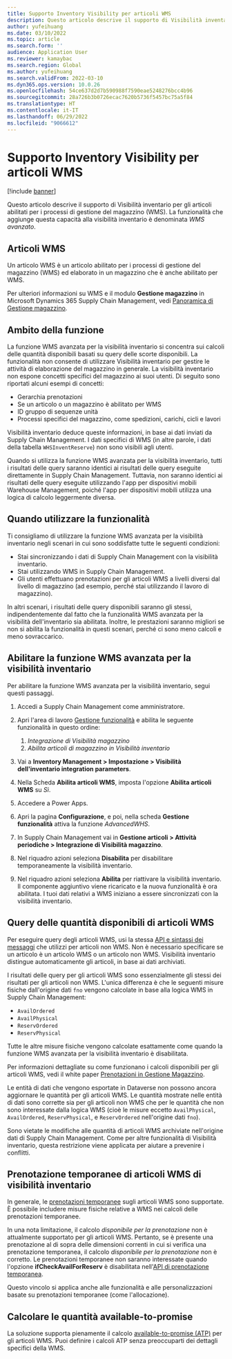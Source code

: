 ```yaml
---
title: Supporto Inventory Visibility per articoli WMS
description: Questo articolo descrive il supporto di Visibilità inventario per gli articoli abilitati per i processi di gestione del magazzino (articoli WMS).
author: yufeihuang
ms.date: 03/10/2022
ms.topic: article
ms.search.form: ''
audience: Application User
ms.reviewer: kamaybac
ms.search.region: Global
ms.author: yufeihuang
ms.search.validFrom: 2022-03-10
ms.dyn365.ops.version: 10.0.26
ms.openlocfilehash: 54ce637d2d7b590988f7590eae5248276bcc4b96
ms.sourcegitcommit: 28a726b3b0726ecac7620b5736f5457bc75a5f84
ms.translationtype: HT
ms.contentlocale: it-IT
ms.lasthandoff: 06/29/2022
ms.locfileid: "9066612"
---
```

# <a name="inventory-visibility-support-for-wms-items"></a>Supporto Inventory Visibility per articoli WMS

[!include [banner](../includes/banner.md)]

Questo articolo descrive il supporto di Visibilità inventario per gli articoli abilitati per i processi di gestione del magazzino (WMS). La funzionalità che aggiunge questa capacità alla visibilità inventario è denominata *WMS avanzato*.

## <a name="wms-items"></a>Articoli WMS

Un articolo WMS è un articolo abilitato per i processi di gestione del magazzino (WMS) ed elaborato in un magazzino che è anche abilitato per WMS.

Per ulteriori informazioni su WMS e il modulo **Gestione magazzino** in Microsoft Dynamics 365 Supply Chain Management, vedi [Panoramica di Gestione magazzino](../warehousing/warehouse-management-overview.md).

## <a name="scope-of-the-feature"></a>Ambito della funzione

La funzione WMS avanzata per la visibilità inventario si concentra sui calcoli delle quantità disponibili basati su query delle scorte disponibili. La funzionalità non consente di utilizzare Visibilità inventario per gestire le attività di elaborazione del magazzino in generale. La visibilità inventario non espone concetti specifici del magazzino ai suoi utenti. Di seguito sono riportati alcuni esempi di concetti:

- Gerarchia prenotazioni
- Se un articolo o un magazzino è abilitato per WMS
- ID gruppo di sequenze unità
- Processi specifici del magazzino, come spedizioni, carichi, cicli e lavori

Visibilità inventario deduce queste informazioni, in base ai dati inviati da Supply Chain Management. I dati specifici di WMS (in altre parole, i dati della tabella `WHSInventReserve`) non sono visibili agli utenti.

Quando si utilizza la funzione WMS avanzata per la visibilità inventario, tutti i risultati delle query saranno identici ai risultati delle query eseguite direttamente in Supply Chain Management. Tuttavia, non saranno identici ai risultati delle query eseguite utilizzando l'app per dispositivi mobili Warehouse Management, poiché l'app per dispositivi mobili utilizza una logica di calcolo leggermente diversa.

## <a name="when-to-use-the-feature"></a>Quando utilizzare la funzionalità

Ti consigliamo di utilizzare la funzione WMS avanzata per la visibilità inventario negli scenari in cui sono soddisfatte tutte le seguenti condizioni:

- Stai sincronizzando i dati di Supply Chain Management con la visibilità inventario.
- Stai utilizzando WMS in Supply Chain Management.
- Gli utenti effettuano prenotazioni per gli articoli WMS a livelli diversi dal livello di magazzino (ad esempio, perché stai utilizzando il lavoro di magazzino).

In altri scenari, i risultati delle query disponibili saranno gli stessi, indipendentemente dal fatto che la funzionalità WMS avanzata per la visibilità dell'inventario sia abilitata. Inoltre, le prestazioni saranno migliori se non si abilita la funzionalità in questi scenari, perché ci sono meno calcoli e meno sovraccarico.

## <a name="enable-the-advanced-wms-feature-for-inventory-visibility"></a>Abilitare la funzione WMS avanzata per la visibilità inventario

Per abilitare la funzione WMS avanzata per la visibilità inventario, segui questi passaggi.

1. Accedi a Supply Chain Management come amministratore.
1. Apri l'area di lavoro [Gestione funzionalità](../../fin-ops-core/fin-ops/get-started/feature-management/feature-management-overview.md) e abilita le seguente funzionalità in questo ordine:

    1. *Integrazione di Visibilità magazzino*
    1. *Abilita articoli di magazzino in Visibilità inventario*

1. Vai a **Inventory Management \> Impostazione \> Visibilità dell'inventario integration parameters**.
1. Nella Scheda **Abilita articoli WMS**, imposta l'opzione **Abilita articoli WMS** su *Sì*.
1. Accedere a Power Apps.
1. Apri la pagina **Configurazione**, e poi, nella scheda **Gestione funzionalità** attiva la funzione *AdvancedWHS*.
1. In Supply Chain Management vai in **Gestione articoli \> Attività periodiche \> Integrazione di Visibilità magazzino**.
1. Nel riquadro azioni seleziona **Disabilita** per disabilitare temporaneamente la visibilità inventario.
1. Nel riquadro azioni seleziona **Abilita** per riattivare la visibilità inventario. Il componente aggiuntivo viene ricaricato e la nuova funzionalità è ora abilitata. I tuoi dati relativi a WMS iniziano a essere sincronizzati con la visibilità inventario.

## <a name="query-on-hand-quantities-of-wms-items"></a>Query delle quantità disponibili di articoli WMS

Per eseguire query degli articoli WMS, usi la stessa [API e sintassi dei messaggi](inventory-visibility-api.md) che utilizzi per articoli non WMS. Non è necessario specificare se un articolo è un articolo WMS o un articolo non WMS. Visibilità inventario distingue automaticamente gli articoli, in base ai dati archiviati.

I risultati delle query per gli articoli WMS sono essenzialmente gli stessi dei risultati per gli articoli non WMS. L'unica differenza è che le seguenti misure fisiche dall'origine dati `fno` vengono calcolate in base alla logica WMS in Supply Chain Management:

- `AvailOrdered`
- `AvailPhysical`
- `ReservOrdered`
- `ReservPhysical`

Tutte le altre misure fisiche vengono calcolate esattamente come quando la funzione WMS avanzata per la visibilità inventario è disabilitata.

Per informazioni dettagliate su come funzionano i calcoli disponibili per gli articoli WMS, vedi il white paper [Prenotazioni in Gestione Magazzino](https://www.microsoft.com/download/details.aspx?id=43284).

Le entità di dati che vengono esportate in Dataverse non possono ancora aggiornare le quantità per gli articoli WMS. Le quantità mostrate nelle entità di dati sono corrette sia per gli articoli non WMS che per le quantità che non sono interessate dalla logica WMS (cioè le misure eccetto `AvailPhysical`, `AvailOrdered`, `ReservPhysical`, e `ReservOrdered` nell'origine dati `fno`).

Sono vietate le modifiche alle quantità di articoli WMS archiviate nell'origine dati di Supply Chain Management. Come per altre funzionalità di Visibilità inventario, questa restrizione viene applicata per aiutare a prevenire i conflitti.

## <a name="soft-reservations-on-wms-items-in-inventory-visibility"></a>Prenotazione temporanee di articoli WMS di visibilità inventario

In generale, le [prenotazioni temporanee](inventory-visibility-reservations.md) sugli articoli WMS sono supportate. È possibile includere misure fisiche relative a WMS nei calcoli delle prenotazioni temporanee. 

In una nota limitazione, il calcolo *disponibile per la prenotazione* non è attualmente supportato per gli articoli WMS. Pertanto, se è presente una prenotazione al di sopra delle dimensioni correnti in cui si verifica una prenotazione temporanea, il calcolo *disponibile per la prenotazione* non è corretto. Le prenotazioni temporanee non saranno interessate quando l'opzione **ifCheckAvailForReserv** è disabilitata nell'[API di prenotazione temporanea](inventory-visibility-api.md#create-one-reservation-event).

Questo vincolo si applica anche alle funzionalità e alle personalizzazioni basate su prenotazioni temporanee (come l'allocazione).

## <a name="calculate-available-to-promise-quantities"></a>Calcolare le quantità available-to-promise

La soluzione supporta pienamente il calcolo [available-to-promise (ATP)](inventory-visibility-available-to-promise.md) per gli articoli WMS. Puoi definire i calcoli ATP senza preoccuparti dei dettagli specifici della WMS.
